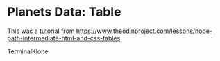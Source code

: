 # Planets Data: Table

This was a tutorial from https://www.theodinproject.com/lessons/node-path-intermediate-html-and-css-tables


TerminalKlone
